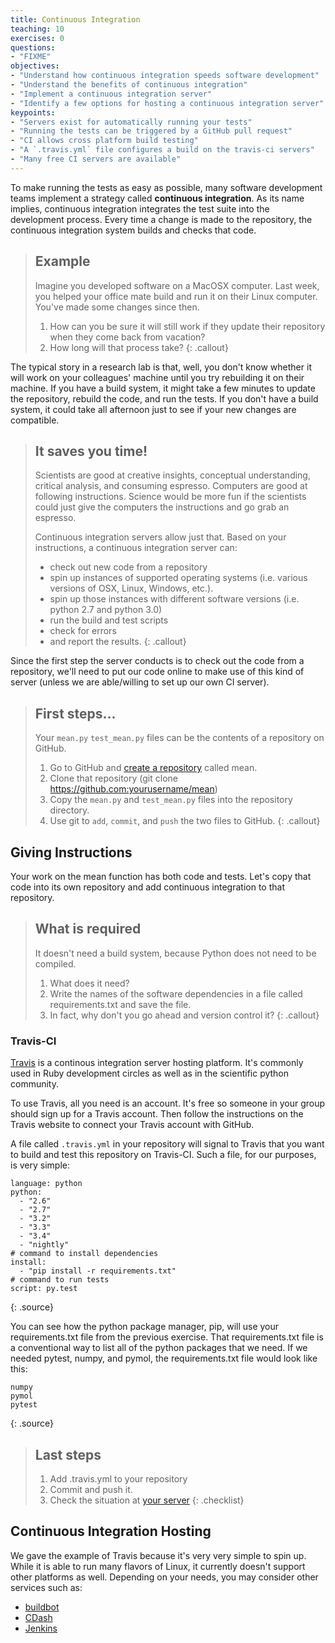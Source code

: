 ```yaml
---
title: Continuous Integration
teaching: 10
exercises: 0
questions:
- "FIXME"
objectives:
- "Understand how continuous integration speeds software development"
- "Understand the benefits of continuous integration"
- "Implement a continuous integration server"
- "Identify a few options for hosting a continuous integration server"
keypoints:
- "Servers exist for automatically running your tests"
- "Running the tests can be triggered by a GitHub pull request"
- "CI allows cross platform build testing"
- "A `.travis.yml` file configures a build on the travis-ci servers"
- "Many free CI servers are available"
---
```


To make running the tests as easy as possible, many software development teams
implement a strategy called **continuous integration**.
As its name implies, continuous integration integrates the test suite into the
development process. Every time a change is made to the repository, the
continuous integration system builds and checks that code.

> ## Example
>
> Imagine you developed software on a MacOSX computer. Last week, you helped
> your office mate build and run it on their Linux computer. You've made some
> changes since then.
> 1. How can you be sure it will still work if they update their repository when
> they come back from vacation?
> 2. How long will that process take?
{: .callout}

The typical story in a research lab is that, well, you don't know whether it
will work on your colleagues' machine until you try rebuilding it on their
machine. If you have a build system, it might take a few minutes to update the
repository, rebuild the code, and run the tests. If you don't have a build
system, it could take all afternoon just to see if your new changes are
compatible.

> ## It saves you time!
>
> Scientists are good at creative insights, conceptual understanding, critical
> analysis, and consuming espresso. Computers are good at following instructions.
> Science would be more fun if the scientists could just give the computers the
> instructions and go grab an espresso.
>
> Continuous integration servers allow just that. Based on your instructions, a
> continuous integration server can:
>
> - check out new code from a repository
> - spin up instances of supported operating systems
> (i.e. various versions of OSX, Linux, Windows, etc.).
> - spin up those instances with different software versions
> (i.e. python 2.7 and python 3.0)
> - run the build and test scripts
> - check for errors
> - and report the results.
{: .callout}


Since the first step the server conducts is to check out the code from a
repository, we'll need to put our code online to make use of this kind of
server (unless we are able/willing to set up our own CI server).


> ## First steps...
>
> Your `mean.py` `test_mean.py` files can be the contents of a repository on
> GitHub.
>
> 1. Go to GitHub and [create a repository](https://github.com/new) called mean.
> 2. Clone that repository (git clone https://github.com:yourusername/mean)
> 3. Copy the `mean.py` and `test_mean.py` files into the repository directory.
> 4. Use git to `add`, `commit`, and `push` the two files to GitHub.
{: .callout}

## Giving Instructions

Your work on the mean function has both code and tests. Let's copy that code
into its own repository and add continuous integration to that repository.

> ## What is required
>
> It doesn't need a build system, because Python does not need to be compiled.
>
> 1. What does it need?
> 2. Write the names of the software dependencies in a file called requirements.txt
> and save the file.
> 3. In fact, why don't you go ahead and version control it?
{: .callout}

### Travis-CI

[Travis](https://travis-ci.org/) is a continous integration server
hosting platform. It's commonly used in Ruby development circles as
well as in the scientific python community.

To use Travis, all you need is an account. It's free so someone in your group
should sign up for a Travis account. Then follow the instructions on the Travis
website to connect your Travis account with GitHub.

A file called `.travis.yml` in your repository will signal to Travis that you want to
build and test this repository on Travis-CI. Such a file, for our purposes, is very simple:

~~~
language: python
python:
  - "2.6"
  - "2.7"
  - "3.2"
  - "3.3"
  - "3.4"
  - "nightly"
# command to install dependencies
install:
  - "pip install -r requirements.txt"
# command to run tests
script: py.test
~~~
{: .source}

You can see how the python package manager, pip, will use your requirements.txt file
from the previous exercise. That requirements.txt file is a conventional way to
list all of the python packages that we need. If we needed pytest, numpy, and
pymol, the requirements.txt file would look like this:

~~~
numpy
pymol
pytest
~~~
{: .source}

> ## Last steps
>
> 1. Add .travis.yml to your repository
> 2. Commit and push it.
> 3. Check the situation at [your server](https://travis-ci.org/)
{: .checklist}

## Continuous Integration Hosting

We gave the example of Travis because it's very very simple to spin up. While
it is able to run many flavors of Linux, it currently doesn't support other
platforms as well. Depending on your needs, you may consider other services
such as:

- [buildbot](http://buildbot.net/)
- [CDash](http://www.cdash.org/)
- [Jenkins](https://jenkins-ci.org/)
